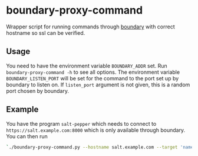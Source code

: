 <!--
SPDX-FileCopyrightText: 2022 Håvard Moen <post@haavard.name>

SPDX-License-Identifier: GPL-3.0-or-later
-->

# boundary-proxy-command

Wrapper script for running commands through [boundary](https://www.boundaryproject.io) with correct hostname so ssl can be verified.

## Usage

You need to have the environment variable `BOUNDARY_ADDR` set. Run `boundary-proxy-command -h` to see all options.
The environment variable `BOUNDARY_LISTEN_PORT` will be set for the command to the port set up by boundary to listen on.
If `listen_port` argument is not given, this is a random port chosen by boundary.

## Example

You have the program `salt-pepper` which needs to connect to `https://salt.example.com:8000` which is only available through boundary.
You can then run
```bash
`./boundary-proxy-command.py --hostname salt.example.com --target 'name of salt target' --listen_port 8000 -- salt-pepper ...
```
